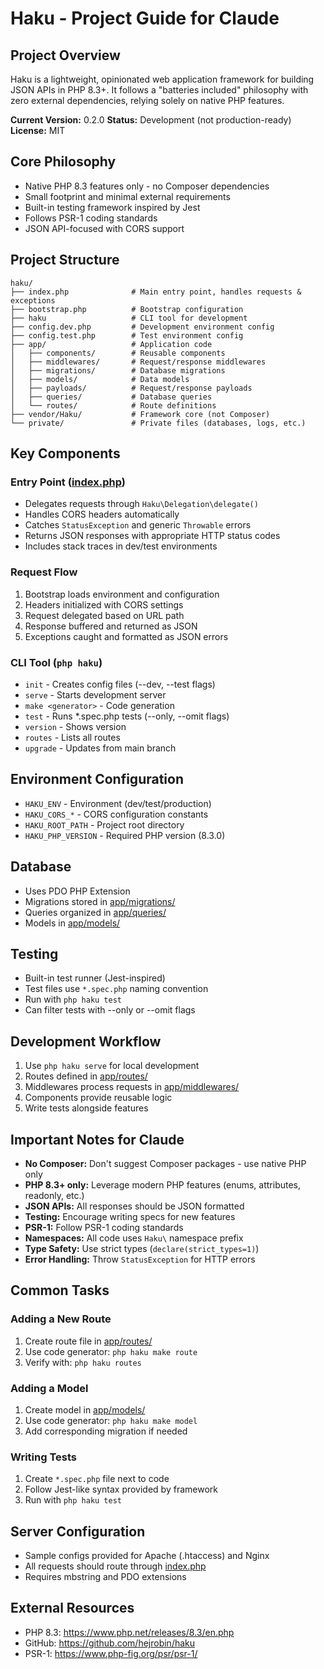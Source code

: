 # Haku - Project Guide for Claude

## Project Overview
Haku is a lightweight, opinionated web application framework for building JSON APIs in PHP 8.3+. It follows a "batteries included" philosophy with zero external dependencies, relying solely on native PHP features.

**Current Version:** 0.2.0
**Status:** Development (not production-ready)
**License:** MIT

## Core Philosophy
- Native PHP 8.3 features only - no Composer dependencies
- Small footprint and minimal external requirements
- Built-in testing framework inspired by Jest
- Follows PSR-1 coding standards
- JSON API-focused with CORS support

## Project Structure

```
haku/
├── index.php              # Main entry point, handles requests & exceptions
├── bootstrap.php          # Bootstrap configuration
├── haku                   # CLI tool for development
├── config.dev.php         # Development environment config
├── config.test.php        # Test environment config
├── app/                   # Application code
│   ├── components/        # Reusable components
│   ├── middlewares/       # Request/response middlewares
│   ├── migrations/        # Database migrations
│   ├── models/            # Data models
│   ├── payloads/          # Request/response payloads
│   ├── queries/           # Database queries
│   └── routes/            # Route definitions
├── vendor/Haku/           # Framework core (not Composer)
└── private/               # Private files (databases, logs, etc.)
```

## Key Components

### Entry Point ([index.php](index.php))
- Delegates requests through `Haku\Delegation\delegate()`
- Handles CORS headers automatically
- Catches `StatusException` and generic `Throwable` errors
- Returns JSON responses with appropriate HTTP status codes
- Includes stack traces in dev/test environments

### Request Flow
1. Bootstrap loads environment and configuration
2. Headers initialized with CORS settings
3. Request delegated based on URL path
4. Response buffered and returned as JSON
5. Exceptions caught and formatted as JSON errors

### CLI Tool (`php haku`)
- `init` - Creates config files (--dev, --test flags)
- `serve` - Starts development server
- `make <generator>` - Code generation
- `test` - Runs *.spec.php tests (--only, --omit flags)
- `version` - Shows version
- `routes` - Lists all routes
- `upgrade` - Updates from main branch

## Environment Configuration
- `HAKU_ENV` - Environment (dev/test/production)
- `HAKU_CORS_*` - CORS configuration constants
- `HAKU_ROOT_PATH` - Project root directory
- `HAKU_PHP_VERSION` - Required PHP version (8.3.0)

## Database
- Uses PDO PHP Extension
- Migrations stored in [app/migrations/](app/migrations/)
- Queries organized in [app/queries/](app/queries/)
- Models in [app/models/](app/models/)

## Testing
- Built-in test runner (Jest-inspired)
- Test files use `*.spec.php` naming convention
- Run with `php haku test`
- Can filter tests with --only or --omit flags

## Development Workflow
1. Use `php haku serve` for local development
2. Routes defined in [app/routes/](app/routes/)
3. Middlewares process requests in [app/middlewares/](app/middlewares/)
4. Components provide reusable logic
5. Write tests alongside features

## Important Notes for Claude
- **No Composer:** Don't suggest Composer packages - use native PHP only
- **PHP 8.3+ only:** Leverage modern PHP features (enums, attributes, readonly, etc.)
- **JSON APIs:** All responses should be JSON formatted
- **Testing:** Encourage writing specs for new features
- **PSR-1:** Follow PSR-1 coding standards
- **Namespaces:** All code uses `Haku\` namespace prefix
- **Type Safety:** Use strict types (`declare(strict_types=1)`)
- **Error Handling:** Throw `StatusException` for HTTP errors

## Common Tasks

### Adding a New Route
1. Create route file in [app/routes/](app/routes/)
2. Use code generator: `php haku make route`
3. Verify with: `php haku routes`

### Adding a Model
1. Create model in [app/models/](app/models/)
2. Use code generator: `php haku make model`
3. Add corresponding migration if needed

### Writing Tests
1. Create `*.spec.php` file next to code
2. Follow Jest-like syntax provided by framework
3. Run with `php haku test`

## Server Configuration
- Sample configs provided for Apache (.htaccess) and Nginx
- All requests should route through [index.php](index.php)
- Requires mbstring and PDO extensions

## External Resources
- PHP 8.3: https://www.php.net/releases/8.3/en.php
- GitHub: https://github.com/hejrobin/haku
- PSR-1: https://www.php-fig.org/psr/psr-1/
